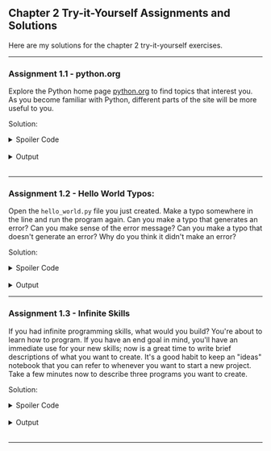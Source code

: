 ## Chapter 2 Try-it-Yourself Assignments and Solutions

Here are my solutions for the chapter 2 try-it-yourself exercises.

---

### Assignment 1.1 - python.org

Explore the Python home page [python.org](https://python.org) to find topics 
that interest you. As you become familiar with Python, different parts of the 
site will be more useful to you.

Solution:

<details>
<summary>Spoiler Code</summary>

```python
# No solution code
print("Perform this task on your own.")
```

</details>
<br>

<details>
<summary>Output</summary>

```
Perform this task on your own.
```

</details>
<br>

---

### Assignment 1.2 - Hello World Typos:

Open the `hello_world.py` file you just created. Make a typo somewhere in the 
line and run the program again. Can you make a typo that generates an error? 
Can you make sense of the error message? Can you make a typo that doesn't 
generate an error? Why do you think it didn't make an error?

Solution:

<details>
<summary>Spoiler Code</summary>
<br>

<details>
<summary>Syntax Error</summary>
<br>

This code results in a `SyntaxError` because the function call is missing
parentheses.

```python
print "Hello World!"
```

</details>
<br>

<details>
<summary>Name Error</summary>
<br>

This code results in a `SyntaxError` because there is no function called
`printf()`.

```python
printf("Hello World!")
```

</details>
<br>

<details>
<summary>No Error</summary>

This code does not result in an error, because Python will print any string in
the `print()` function, regardless of spelling. 

```python
print("Wello Horld!")
```

</details>

</details>
<br>

<details>
<summary>Output</summary>
<br>

<details>
<summary>Syntax Error</summary>
<br>

```
File "...\02_hello_world_typos.py", line 14    print "Hello World!"     
    ^^^^^^^^^^^^^^^^^^^^
SyntaxError: Missing parentheses in call to 'print'. Did you mean print(...)?
```

</details>
<br>

<details>
<summary>Name Error</summary>
<br>

```
Traceback (most recent call last):
  File "...\02_hello_world_typos.py", line 16, in <module>
    printf("Hello World!")
    ^^^^^^
NameError: name 'printf' is not defined. Did you mean: 'print'?
```

</details>
<br>

<details>
<summary>No Error</summary>
<br>

```
Wello Horld!
```

</details>

</details>

---

### Assignment 1.3 - Infinite Skills

If you had infinite programming skills, what would you build? You're about to 
learn how to program. If you have an end goal in mind, you'll have an 
immediate use for your new skills; now is a great time to write brief 
descriptions of what you want to create. It's a good habit to keep an "ideas" 
notebook that you can refer to whenever you want to start a new project. Take 
a few minutes now to describe three programs you want to create.

Solution:

<details>
<summary>Spoiler Code</summary>

```python
# No solution code
print("Perform this task on your own.")
```

</details>
<br>

<details>
<summary>Output</summary>

```
Perform this task on your own.
```

</details>
<br>

---

